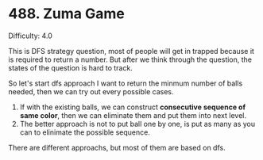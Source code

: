 # 488. Zuma Game

Difficulty: 4.0

This is DFS strategy question, most of people will get in trapped because it is required to return a number.
But after we think through the question, the states of the question is hard to track.

So let's start dfs approach
I want to return the minmum number of balls needed, then we can try out every possible cases.

1. If with the existing balls, we can construct **consecutive sequence of same color**, then we can eliminate them and put them into next level.
2. The better approach is not to put ball one by one, is put as many as you can to elinimate the possible sequence. 

There are different approachs, but most of them are based on dfs.
